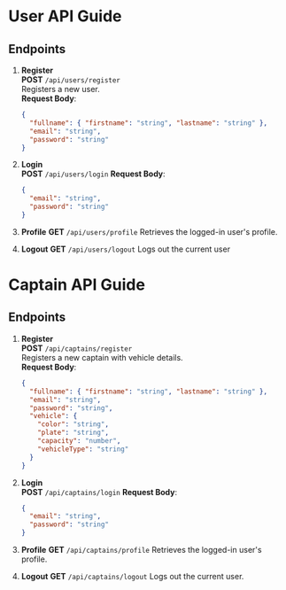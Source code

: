 # User API Guide

## Endpoints

1. **Register**  
   **POST** `/api/users/register`  
   Registers a new user.  
   **Request Body**:
   ```json
   {
     "fullname": { "firstname": "string", "lastname": "string" },
     "email": "string",
     "password": "string"
   }
   ```
2. **Login**  
    **POST** `/api/users/login`
   **Request Body**:

   ```json
   {
     "email": "string",
     "password": "string"
   }
   ```

3. **Profile**
   **GET** `/api/users/profile`
   Retrieves the logged-in user's profile.

4. **Logout**
   **GET** `/api/users/logout`
   Logs out the current user

# Captain API Guide

## Endpoints

1. **Register**  
   **POST** `/api/captains/register`  
   Registers a new captain with vehicle details.  
   **Request Body**:

   ```json
   {
     "fullname": { "firstname": "string", "lastname": "string" },
     "email": "string",
     "password": "string",
     "vehicle": {
       "color": "string",
       "plate": "string",
       "capacity": "number",
       "vehicleType": "string"
     }
   }
   ```

2. **Login**  
    **POST** `/api/captains/login`
   **Request Body**:

   ```json
   {
     "email": "string",
     "password": "string"
   }
   ```

3. **Profile**
   **GET** `/api/captains/profile`
   Retrieves the logged-in user's profile.

4. **Logout**
   **GET** `/api/captains/logout`
   Logs out the current user.
